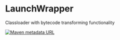 # LaunchWrapper
Classloader with bytecode transforming functionality

[![Maven metadata URL](https://img.shields.io/maven-metadata/v?metadataUrl=https%3A%2F%2Fmaven.enaium.cn%2Fcn%2Fenaium%2Flaunchwrapper%2Fmaven-metadata.xml&style=for-the-badge)](https://maven.enaium.cn/)

